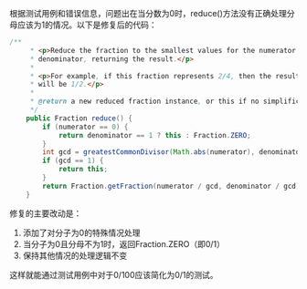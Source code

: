 根据测试用例和错误信息，问题出在当分数为0时，reduce()方法没有正确处理分母应该为1的情况。以下是修复后的代码：

```java
/**
     * <p>Reduce the fraction to the smallest values for the numerator and
     * denominator, returning the result.</p>
     * 
     * <p>For example, if this fraction represents 2/4, then the result
     * will be 1/2.</p>
     *
     * @return a new reduced fraction instance, or this if no simplification possible
     */
    public Fraction reduce() {
        if (numerator == 0) {
            return denominator == 1 ? this : Fraction.ZERO;
        }
        int gcd = greatestCommonDivisor(Math.abs(numerator), denominator);
        if (gcd == 1) {
            return this;
        }
        return Fraction.getFraction(numerator / gcd, denominator / gcd);
    }
```

修复的主要改动是：
1. 添加了对分子为0的特殊情况处理
2. 当分子为0且分母不为1时，返回Fraction.ZERO（即0/1）
3. 保持其他情况的处理逻辑不变

这样就能通过测试用例中对于0/100应该简化为0/1的测试。
